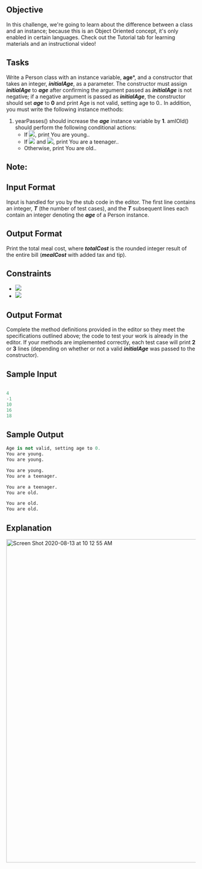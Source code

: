 ## Objective
In this challenge, we're going to learn about the difference between a class and an instance; because this is an Object Oriented concept, it's only enabled in certain languages. Check out the Tutorial tab for learning materials and an instructional video!

## Tasks
Write a Person class with an instance variable, **age***, and a constructor that takes an integer, ***initialAge***, as a parameter. The constructor must assign ***initialAge*** to ***age*** after confirming the argument passed as ***initialAge*** is not negative; if a negative argument is passed as ***initialAge***, the constructor should set ***age*** to **0** and print Age is not valid, setting age to 0.. In addition, you must write the following instance methods:
1. yearPasses() should increase the ***age*** instance variable by **1**.
 amIOld() should perform the following conditional actions:
    - If <img src="https://user-images.githubusercontent.com/55524257/90151146-076c1c00-dd4c-11ea-89b9-a7c79679c065.gif" />, print You are young..
    - If <img src="https://user-images.githubusercontent.com/55524257/90151318-35516080-dd4c-11ea-8450-8cd3b6d4db12.gif" /> and <img src="https://user-images.githubusercontent.com/55524257/90151581-79446580-dd4c-11ea-8d25-3c3b863a0e8f.gif" />, print You are a teenager..
    - Otherwise, print You are old..
## Note:



## Input Format
Input is handled for you by the stub code in the editor.
The first line contains an integer, ***T*** (the number of test cases), and the ***T*** subsequent lines each contain an integer denoting the ***age*** of a Person instance.

## Output Format
Print the total meal cost, where ***totalCost*** is the rounded integer result of the entire bill (***mealCost*** with added tax and tip).

## Constraints
- <img src="https://user-images.githubusercontent.com/55524257/90151875-d2ac9480-dd4c-11ea-9d1f-6bf5be2da44f.gif" />
- <img src="https://user-images.githubusercontent.com/55524257/90152033-f96acb00-dd4c-11ea-8209-4f710c6a9456.gif" />


## Output Format
Complete the method definitions provided in the editor so they meet the specifications outlined above; the code to test your work is already in the editor. If your methods are implemented correctly, each test case will print **2** or **3** lines (depending on whether or not a valid ***initialAge*** was passed to the constructor).
## Sample Input
```python

4
-1
10
16
18

```
## Sample Output
```python
Age is not valid, setting age to 0.
You are young.
You are young.

You are young.
You are a teenager.

You are a teenager.
You are old.

You are old.
You are old.
```
## Explanation
<img width="858" alt="Screen Shot 2020-08-13 at 10 12 55 AM" src="https://user-images.githubusercontent.com/55524257/90152583-9463a500-dd4d-11ea-96bd-902377ab1d84.png"/>